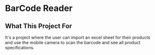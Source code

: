 # BarCode Reader

## What This Project For

It's a project where the user can import an excel sheet for their products and use the mobile camera to scan the barcode and see all product specifications.

